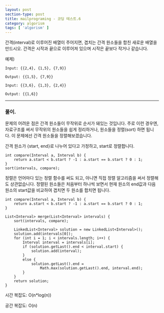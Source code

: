```yaml
---
layout: post
section-type: post
title: mailprograming - 코딩 테스트.6
category: algorism
tags: [ 'algorism' ]
---
```



간격(interval)로 이루어진 배열이 주어지면, 겹치는 간격 원소들을 합친 새로운 배열을 만드시오. 간격은 시작과 끝으로 이루어져 있으며 시작은 끝보다 작거나 같습니다.



예제)
```
Input: {{2,4}, {1,5}, {7,9}}

Output: {{1,5}, {7,9}}
```

```
Input: {{3,6}, {1,3}, {2,4}}

Output: {{1,6}}
```

---

### 풀이.

문제의 어려운 점은 간격 원소들이 무작위로 순서가 돼있는 것입니다. 주로 이런 경우엔, 자료구조를 써서 무작위의 원소들을 쉽게 정리하거나, 원소들을 정렬(sort) 하면 됩니다. 이 문제에선 간격 원소들을 정렬해보겠습니다.


간격 원소가 {start, end}로 나누어 있다고 가정하고, start로 정렬합니다.


```
int compare(Interval a, Interval b) {
    return a.start < b.start ? -1 : a.start == b.start ? 0 : 1;
}
sort(intervals, compare);
```

정렬은 언어마다 있는 정렬 함수를 써도 되고, 아니면 직접 정렬 알고리즘을 써서 정렬해도 상관없습니다. 정렬된 원소들은 처음부터 하나씩 보면서 현재 원소의 end값과 다음 원소의 start값을 비교하여 겹치면 두 원소를 합치면 됩니다.


```
int compare(Interval a, Interval b) {
    return a.start < b.start ? -1 : a.start == b.start ? 0 : 1;
}

List<Interval> merge(List<Interval> intervals) {
    sort(intervals, compare);

    LinkedList<Interval> solution = new LinkedList<Interval>();
    solution.add(intervals[0]);
    for (int i = 1; i < intervals.length; i++) {
        Interval interval = intervals[i];
        if (solution.getLast().end < interval.start) {
            solution.add(interval);
        }
        else {
            solution.getLast().end =
                Math.max(solution.getLast().end, interval.end);
        }
    }
    return solution;
}
```

시간 복잡도: O(n*log(n))

공간 복잡도: O(n)
